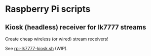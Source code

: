 # Raspberry Pi scripts

## Kiosk (headless) receiver for lk7777 streams

Create cheap wireless (or wired) stream receivers!

See [rpi-lk7777-kiosk.sh](rpi-lk7777-kiosk.sh) (WIP).

